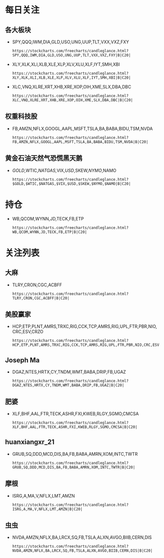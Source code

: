 # 每日关注

## 各大板块
- SPY,QQQ,IWM,DIA,GLD,USO,UNG,UUP,TLT,VXX,VXZ,FXY

      https://stockcharts.com/freecharts/candleglance.html?SPY,QQQ,IWM,DIA,GLD,USO,UNG,UUP,TLT,VXX,VXZ,FXY|B|C20|

- XLY,XLK,XLI,XLB,XLE,XLP,XLV,XLU,XLF,IYT,SMH,XBI

      https://stockcharts.com/freecharts/candleglance.html?XLY,XLK,XLI,XLB,XLE,XLP,XLV,XLU,XLF,IYT,SMH,XBI|B|C20|

- XLC,VNQ,XLRE,XRT,XHB,XRE,XOP,OIH,XME,SLX,DBA,DBC

      https://stockcharts.com/freecharts/candleglance.html?XLC,VNQ,XLRE,XRT,XHB,XRE,XOP,OIH,XME,SLX,DBA,DBC|B|C20|
      
## 权重科技股

- FB,AMZN,NFLX,GOOGL,AAPL,MSFT,TSLA,BA,BABA,BIDU,TSM,NVDA

      https://stockcharts.com/freecharts/candleglance.html?FB,AMZN,NFLX,GOOGL,AAPL,MSFT,TSLA,BA,BABA,BIDU,TSM,NVDA|B|C20|

## 黄金石油天然气恐慌黑天鹅
- $GOLD,$WTIC,$NATGAS,$VIX,$USD,$SKEW,$NYMO,$NAMO

      https://stockcharts.com/freecharts/candleglance.html?$GOLD,$WTIC,$NATGAS,$VIX,$USD,$SKEW,$NYMO,$NAMO|B|C20|

# 持仓
- WB,QCOM,WYNN,JD,TECK,FB,ETP

      https://stockcharts.com/freecharts/candleglance.html?WB,QCOM,WYNN,JD,TECK,FB,ETP|B|C20|


# 关注列表
## 大麻

- TLRY,CRON,CGC,ACBFF

      https://stockcharts.com/freecharts/candleglance.html?TLRY,CRON,CGC,ACBFF|B|C20|

## 美股赢家
- HCP,ETP,PLNT,AMRS,TRXC,RIG,CCK,TCP,AMRS,RIG,UPL,FTR,PBR,NIO,CRC,ESV,CRZO

      https://stockcharts.com/freecharts/candleglance.html?HCP,ETP,PLNT,AMRS,TRXC,RIG,CCK,TCP,AMRS,RIG,UPL,FTR,PBR,NIO,CRC,ESV,CRZO|B|C20|

## Joseph Ma
- DGAZ,NTES,HRTX,CY,TNDM,WMT,BABA,DRIP,FB,UGAZ

      https://stockcharts.com/freecharts/candleglance.html?DGAZ,NTES,HRTX,CY,TNDM,WMT,BABA,DRIP,FB,UGAZ|B|C20|

## 肥婆
- XLF,BHF,AAL,FTR,TECK,ASHR,FXI,KWEB,RLGY,SGMO,CMCSA

      https://stockcharts.com/freecharts/candleglance.html?XLF,BHF,AAL,FTR,TECK,ASHR,FXI,KWEB,RLGY,SGMO,CMCSA|B|C20|
      
## huanxiangxr_21
- GRUB,SQ,DDD,MCD,DIS,BA,FB,BABA,AMRN,XOM,INTC,TWTR

      https://stockcharts.com/freecharts/candleglance.html?GRUB,SQ,DDD,MCD,DIS,BA,FB,BABA,AMRN,XOM,INTC,TWTR|B|C20|
      
## 摩根
- ISRG,A,MA,V,NFLX,LMT,AMZN

      https://stockcharts.com/freecharts/candleglance.html?ISRG,A,MA,V,NFLX,LMT,AMZN|B|C20|
      
## 虫虫
- NVDA,AMZN,NFLX,BA,LRCX,SQ,FB,TSLA,ALXN,AVGO,BIIB,CERN,DIS

      https://stockcharts.com/freecharts/candleglance.html?NVDA,AMZN,NFLX,BA,LRCX,SQ,FB,TSLA,ALXN,AVGO,BIIB,CERN,DIS|B|C20|

